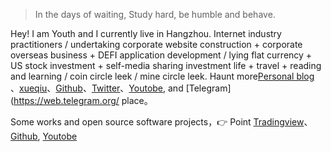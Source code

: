> In the days of waiting,
> Study hard, be humble and behave.


Hey! I am Youth and I currently live in Hangzhou. Internet industry practitioners / undertaking corporate website construction + corporate overseas business + DEFI application development / lying flat currency + US stock investment + self-media sharing investment life + travel + reading and learning / coin circle leek / mine circle leek. Haunt more[Personal blog ](https://youthtrading.github.io/)、[xueqiu](https://xueqiu.com/
)、[Github](http://github.com/huangxinglong)、[Twitter](https://twitter.com/younger37778291
)、[Youtobe](https://www.youtube.com/channel/UC01NeFUzaBHHWys4lnAHsXQ), and [Telegram](https://web.telegram.org/ place。


Some works and open source software projects，👉 Point [Tradingview](https://cn.tradingview.com/u/huangxinglong/)、[Github](http://github.com/huangxinglong), [Youtobe](https://www.youtube.com/channel/UC01NeFUzaBHHWys4lnAHsXQ)




